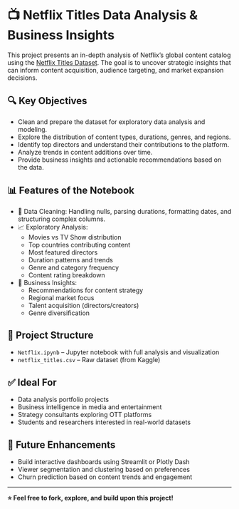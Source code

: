 # 📺 Netflix Titles Data Analysis & Business Insights

This project presents an in-depth analysis of Netflix’s global content catalog using the [Netflix Titles Dataset](https://www.kaggle.com/datasets/shivamb/netflix-shows). The goal is to uncover strategic insights that can inform content acquisition, audience targeting, and market expansion decisions.

## 🔍 Key Objectives
- Clean and prepare the dataset for exploratory data analysis and modeling.
- Explore the distribution of content types, durations, genres, and regions.
- Identify top directors and understand their contributions to the platform.
- Analyze trends in content additions over time.
- Provide business insights and actionable recommendations based on the data.

## 📊 Features of the Notebook
- 🧼 Data Cleaning: Handling nulls, parsing durations, formatting dates, and structuring complex columns.
- 📈 Exploratory Analysis:
  - Movies vs TV Show distribution
  - Top countries contributing content
  - Most featured directors
  - Duration patterns and trends
  - Genre and category frequency
  - Content rating breakdown
- 💼 Business Insights:
  - Recommendations for content strategy
  - Regional market focus
  - Talent acquisition (directors/creators)
  - Genre diversification

## 📁 Project Structure
- `Netflix.ipynb` – Jupyter notebook with full analysis and visualization
- `netflix_titles.csv` – Raw dataset (from Kaggle)

## ✅ Ideal For
- Data analysis portfolio projects
- Business intelligence in media and entertainment
- Strategy consultants exploring OTT platforms
- Students and researchers interested in real-world datasets

## 🚀 Future Enhancements
- Build interactive dashboards using Streamlit or Plotly Dash
- Viewer segmentation and clustering based on preferences
- Churn prediction based on content trends and engagement

---

**⭐ Feel free to fork, explore, and build upon this project!**
